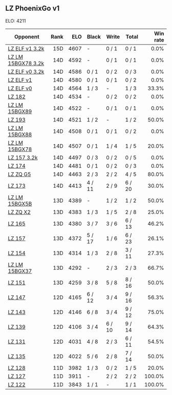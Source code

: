 ## LZ PhoenixGo v1 ##

ELO: 4211

Opponent | Rank | ELO | Black | Write | Total | Win rate
---------|-----:|----:|-------|-------|-------|-------:
[LZ ELF v1 3.2k](LZ%20ELF%20v1%203.2k.md) | 15D | 4607 | - | 0 / 1 | 0 / 1 | 0.0%
[LZ LM 15BGX78 3.2k](LZ%20LM%2015BGX78%203.2k.md) | 14D | 4592 | - | 0 / 1 | 0 / 1 | 0.0%
[LZ ELF v0 3.2k](LZ%20ELF%20v0%203.2k.md) | 14D | 4586 | 0 / 1 | 0 / 2 | 0 / 3 | 0.0%
[LZ ELF v1](LZ%20ELF%20v1.md) | 14D | 4580 | 0 / 1 | 0 / 1 | 0 / 2 | 0.0%
[LZ ELF v0](LZ%20ELF%20v0.md) | 14D | 4564 | 1 / 3 | - | 1 / 3 | 33.3%
[LZ 182](LZ%20182.md) | 14D | 4534 | - | 0 / 2 | 0 / 2 | 0.0%
[LZ LM 15BGX89](LZ%20LM%2015BGX89.md) | 14D | 4522 | - | 0 / 1 | 0 / 1 | 0.0%
[LZ 193](LZ%20193.md) | 14D | 4521 | 1 / 2 | - | 1 / 2 | 50.0%
[LZ LM 15BGX88](LZ%20LM%2015BGX88.md) | 14D | 4508 | 0 / 1 | 0 / 1 | 0 / 2 | 0.0%
[LZ LM 15BGX78](LZ%20LM%2015BGX78.md) | 14D | 4507 | 0 / 1 | 1 / 4 | 1 / 5 | 20.0%
[LZ 157 3.2k](LZ%20157%203.2k.md) | 14D | 4497 | 0 / 3 | 0 / 2 | 0 / 5 | 0.0%
[LZ 174](LZ%20174.md) | 14D | 4481 | 0 / 1 | 0 / 2 | 0 / 3 | 0.0%
[LZ ZQ G5](LZ%20ZQ%20G5.md) | 14D | 4463 | 2 / 3 | 2 / 2 | 4 / 5 | 80.0%
[LZ 173](LZ%20173.md) | 14D | 4413 | 4 / 11 | 2 / 9 | 6 / 20 | 30.0%
[LZ LM 15BGX5B](LZ%20LM%2015BGX5B.md) | 13D | 4389 | - | 1 / 2 | 1 / 2 | 50.0%
[LZ ZQ X2](LZ%20ZQ%20X2.md) | 13D | 4383 | 1 / 3 | 1 / 5 | 2 / 8 | 25.0%
[LZ 165](LZ%20165.md) | 13D | 4380 | 3 / 7 | 3 / 6 | 6 / 13 | 46.2%
[LZ 157](LZ%20157.md) | 13D | 4372 | 5 / 17 | 1 / 6 | 6 / 23 | 26.1%
[LZ 154](LZ%20154.md) | 13D | 4314 | 1 / 3 | 2 / 8 | 3 / 11 | 27.3%
[LZ LM 15BGX37](LZ%20LM%2015BGX37.md) | 13D | 4292 | - | 2 / 3 | 2 / 3 | 66.7%
[LZ 151](LZ%20151.md) | 13D | 4259 | 3 / 8 | 5 / 8 | 8 / 16 | 50.0%
[LZ 147](LZ%20147.md) | 12D | 4165 | 6 / 12 | 3 / 4 | 9 / 16 | 56.3%
[LZ 143](LZ%20143.md) | 12D | 4146 | 6 / 8 | 3 / 4 | 9 / 12 | 75.0%
[LZ 139](LZ%20139.md) | 12D | 4106 | 3 / 4 | 6 / 10 | 9 / 14 | 64.3%
[LZ 131](LZ%20131.md) | 12D | 4031 | 4 / 8 | 2 / 3 | 6 / 11 | 54.5%
[LZ 135](LZ%20135.md) | 12D | 4022 | 5 / 6 | 2 / 8 | 7 / 14 | 50.0%
[LZ 128](LZ%20128.md) | 11D | 3982 | 1 / 3 | 0 / 2 | 1 / 5 | 20.0%
[LZ 127](LZ%20127.md) | 11D | 3911 | - | 2 / 2 | 2 / 2 | 100.0%
[LZ 122](LZ%20122.md) | 11D | 3843 | 1 / 1 | - | 1 / 1 | 100.0%
